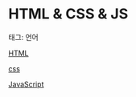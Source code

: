 # HTML & CSS & JS

태그: 언어

[HTML](HTML%20&%20CSS%20&%20JS%209d4f51b88fa644fbb12b2ef6f293ac6d/HTML%207dc16c6fb12b4d4eb06e3de17af9695a.md)

[css](HTML%20&%20CSS%20&%20JS%209d4f51b88fa644fbb12b2ef6f293ac6d/css%2015e3f969174a4ab58a8a3fdb2acb355c.md)

[JavaScript](HTML%20&%20CSS%20&%20JS%209d4f51b88fa644fbb12b2ef6f293ac6d/JavaScript%20aa5eb3f23dcf4778a103adaca276cae5.md)